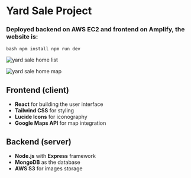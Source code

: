 # Yard Sale Project

### Deployed backend on AWS EC2 and frontend on Amplify, the website is: 
```bash npm install npm run dev ```

![yard sale home list](client/public/yardsalewebsite.png)

![yard sale home map](client/public/yardsalemap.png)

## Frontend (client)
- **React** for building the user interface  
- **Tailwind CSS** for styling  
- **Lucide Icons** for iconography  
- **Google Maps API** for map integration  

## Backend (server)
- **Node.js** with **Express** framework  
- **MongoDB** as the database  
- **AWS S3** for images storage  


